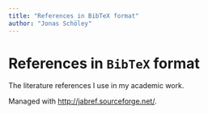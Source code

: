 ```yaml
---
title: "References in BibTeX format"
author: "Jonas Schöley"
---
```


References in `BibTeX` format
=============================

The literature references I use in my academic work.

Managed with <http://jabref.sourceforge.net/>.